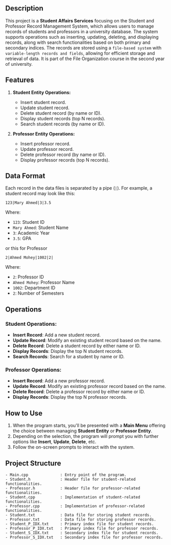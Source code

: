 ## Description
This project is a **Student Affairs Services** focusing on the Student and Professor Record Management System, which allows users to manage records of students and professors in a university database. The system supports operations such as inserting, updating, deleting, and displaying records, along with search functionalities based on both primary and secondary indices. The records are stored using a `file-based system` with `variable-length records and fields`, allowing for efficient storage and retrieval of data. 
It is part of the File Organization course in the second year of university.

## Features
1. **Student Entity Operations:**
   - Insert student record.
   - Update student record.
   - Delete student record (by name or ID).
   - Display student records (top N records).
   - Search student records (by name or ID).

2. **Professor Entity Operations:**
   - Insert professor record.
   - Update professor record.
   - Delete professor record (by name or ID).
   - Display professor records (top N records).
  

## Data Format
Each record in the data files is separated by a pipe (`|`). For example, a student record may look like this:
```
123|Mary Ahmed|3|3.5
```
Where:
- `123`: Student ID
- `Mary Ahmed`: Student Name
- `3`: Academic Year
- `3.5`: GPA

or this for Professor
```
2|Ahmed Mohey|1002|2|
```
Where:
- `2`: Professor ID
- `Ahmed Mohey`: Professor Name
- `1002`: Department ID
- `2`: Number of Semesters

## Operations
### Student Operations:
- **Insert Record**: Add a new student record.
- **Update Record**: Modify an existing student record based on the name.
- **Delete Record**: Delete a student record by either name or ID.
- **Display Records**: Display the top N student records.
- **Search Records**: Search for a student by name or ID.

### Professor Operations:
- **Insert Record**: Add a new professor record.
- **Update Record**: Modify an existing professor record based on the name.
- **Delete Record**: Delete a professor record by either name or ID.
- **Display Records**: Display the top N professor records.

## How to Use
1. When the program starts, you'll be presented with a **Main Menu** offering the choice between managing **Student Entity** or **Professor Entity**.
2. Depending on the selection, the program will prompt you with further options like **Insert**, **Update**, **Delete**, etc.
3. Follow the on-screen prompts to interact with the system.

## Project Structure
```
- Main.cpp              : Entry point of the program.
- Student.h             : Header file for student-related functionalities.
- Professor.h           : Header file for professor-related functionalities.
- Student.cpp           : Implementation of student-related functionalities.
- Professor.cpp         : Implementation of professor-related functionalities.
- Student.txt           : Data file for storing student records.
- Professor.txt         : Data file for storing professor records.
- Student_P_IDX.txt     : Primary index file for student records.
- Professor_P_IDX.txt   : Primary index file for professor records.
- Student_S_IDX.txt     : Secondary index file for student records.
- Professor_S_IDX.txt   : Secondary index file for professor records.
```
